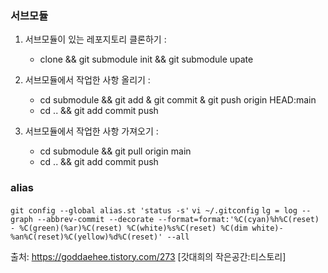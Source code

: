 ### 서브모듈

1. 서브모듈이 있는 레포지토리 클론하기 :

   - clone && git submodule init && git submodule upate

2. 서브모듈에서 작업한 사항 올리기 :

   - cd submodule && git add & git commit & git push origin HEAD:main
   - cd .. && git add commit push

3. 서브모듈에서 작업한 사항 가져오기 :

   - cd submodule && git pull origin main
   - cd .. && git add commit push

### alias

`git config --global alias.st 'status -s'`
`vi ~/.gitconfig`
`lg = log --graph --abbrev-commit --decorate --format=format:'%C(cyan)%h%C(reset) - %C(green)(%ar)%C(reset) %C(white)%s%C(reset) %C(dim white)- %an%C(reset)%C(yellow)%d%C(reset)' --all`

출처: https://goddaehee.tistory.com/273 [갓대희의 작은공간:티스토리]
